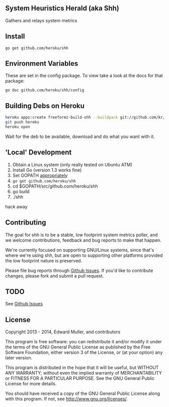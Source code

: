 System Heuristics Herald (aka Shh)
----

Gathers and relays system metrics

## Install

    go get github.com/heroku/shh

## Environment Variables

These are set in the config package. To view take a look at the docs for that package:

    go doc github.com/heroku/shh/config

## Building Debs on Heroku

```bash
heroku apps:create freeformz-build-shh --buildpack git://github.com/kr/heroku-buildpack-go.git
git push heroku
heroku open
```

Wait for the deb to be available, download and do what you want with it.

## 'Local' Development

1. Obtain a Linux system (only really tested on Ubuntu ATM)
2. Install Go (version 1.3 works fine)
3. Set GOPATH [appropriately](http://golang.org/doc/code.html)
3. `go get github.com/heroku/shh`
4. cd $GOPATH/src/github.com/heroku/shh
5. go build
6. ./shh

hack away

## Contributing

The goal for shh is to be a stable, low footprint system metrics
poller, and we welcome contributions, feedback and bug reports to make
that happen.

We're currently focused on supporting GNU/Linux systems, since that's
where we're using shh, but are open to supporting other platforms
provided the low footprint nature is preserved.

Please file bug reports through
[Github Issues](https://github.com/heroku/shh/issues). If you'd like
to contribute changes, please fork and submit a pull request.

## TODO

See [Github Issues](https://github.com/freeformz/shh/issues)

## License

Copyright 2013 - 2014, Edward Muller, and contributors

This program is free software: you can redistribute it and/or modify
it under the terms of the GNU General Public License as published by
the Free Software Foundation, either version 3 of the License, or
(at your option) any later version.

This program is distributed in the hope that it will be useful,
but WITHOUT ANY WARRANTY; without even the implied warranty of
MERCHANTABILITY or FITNESS FOR A PARTICULAR PURPOSE.  See the
GNU General Public License for more details.

You should have received a copy of the GNU General Public License
along with this program.  If not, see <http://www.gnu.org/licenses/>.
